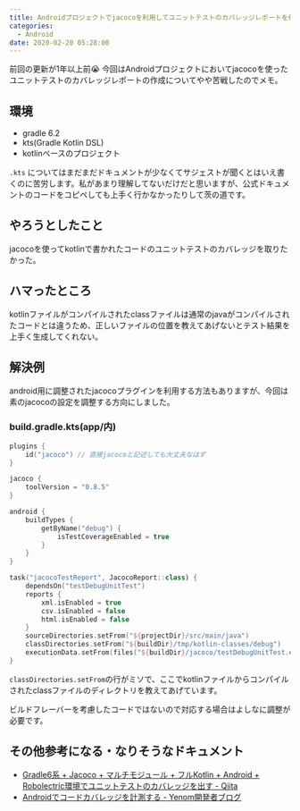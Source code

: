 ```yaml
---
title: Androidプロジェクトでjacocoを利用してユニットテストのカバレッジレポートを作成する
categories:
  - Android
date: 2020-02-20 05:28:00
---
```


前回の更新が1年以上前😭 今回はAndroidプロジェクトにおいてjacocoを使ったユニットテストのカバレッジレポートの作成についてやや苦戦したのでメモ。

<!-- more -->

## 環境

- gradle 6.2
- kts(Gradle Kotlin DSL)
- kotlinベースのプロジェクト

`.kts` についてはまだまだドキュメントが少なくてサジェストが聞くとはいえ書くのに苦労します。私があまり理解してないだけだと思いますが、公式ドキュメントのコードをコピペしても上手く行かなかったりして茨の道です。

## やろうとしたこと

jacocoを使ってkotlinで書かれたコードのユニットテストのカバレッジを取りたかった。

## ハマったところ

kotlinファイルがコンパイルされたclassファイルは通常のjavaがコンパイルされたコードとは違うため、正しいファイルの位置を教えてあげないとテスト結果を上手く生成してくれない。

## 解決例

android用に調整されたjacocoプラグインを利用する方法もありますが、今回は素のjacocoの設定を調整する方向にしました。

### build.gradle.kts(app/内)

```kts
plugins {
    id("jacoco") // 直接jacocoと記述しても大丈夫なはず
}

jacoco {
    toolVersion = "0.8.5"
}

android {
    buildTypes {
        getByName("debug") {
            isTestCoverageEnabled = true
        }
    }
}

task("jacocoTestReport", JacocoReport::class) {
    dependsOn("testDebugUnitTest")
    reports {
        xml.isEnabled = true
        csv.isEnabled = false
        html.isEnabled = false
    }
    sourceDirectories.setFrom("${projectDir}/src/main/java")
    classDirectories.setFrom("${buildDir}/tmp/kotlin-classes/debug")
    executionData.setFrom(files("${buildDir}/jacoco/testDebugUnitTest.exec"))
}
```

`classDirectories.setFrom`の行がミソで、ここでkotlinファイルからコンパイルされたclassファイルのディレクトリを教えてあげています。

ビルドフレーバーを考慮したコードではないので対応する場合はよしなに調整が必要です。

## その他参考になる・なりそうなドキュメント

- [Gradle6系 + Jacoco + マルチモジュール + フルKotlin + Android + Robolectric環境でユニットテストのカバレッジを出す - Qiita](https://qiita.com/ryo_mm2d/items/e431326f701e74ec49fa)
- [Androidでコードカバレッジを計測する - Yenom開発者ブログ](https://developers.yenom.tech/entry/2018/04/15/152110)
